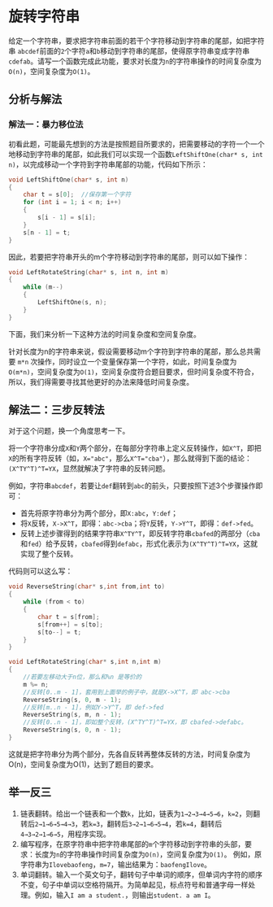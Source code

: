 # 旋转字符串

给定一个字符串，要求把字符串前面的若干个字符移动到字符串的尾部，如把字符串 `abcdef`前面的`2`个字符`a`和`b`移动到字符串的尾部，使得原字符串变成字符串`cdefab`。请写一个函数完成此功能，要求对长度为`n`的字符串操作的时间复杂度为`O(n)`，空间复杂度为`O(1)`。

## 分析与解法

### 解法一：暴力移位法

初看此题，可能最先想到的方法是按照题目所要求的，把需要移动的字符一个一个地移动到字符串的尾部，如此我们可以实现一个函数`LeftShiftOne(char* s, int n)`，以完成移动一个字符到字符串尾部的功能，代码如下所示：

```cpp
void LeftShiftOne(char* s, int n)
{
    char t = s[0];  //保存第一个字符
    for (int i = 1; i < n; i++)
    {
        s[i - 1] = s[i];
    }
    s[n - 1] = t;
}
```

因此，若要把字符串开头的m个字符移动到字符串的尾部，则可以如下操作：

```cpp
void LeftRotateString(char* s, int n, int m)
{
    while (m--)
    {
        LeftShiftOne(s, n);
    }
}
```

下面，我们来分析一下这种方法的时间复杂度和空间复杂度。

针对长度为n的字符串来说，假设需要移动m个字符到字符串的尾部，那么总共需要 `m*n` 次操作，同时设立一个变量保存第一个字符，如此，时间复杂度为`O(m*n)`，空间复杂度为`O(1)`，空间复杂度符合题目要求，但时间复杂度不符合，所以，我们得需要寻找其他更好的办法来降低时间复杂度。

## 解法二：三步反转法

对于这个问题，换一个角度思考一下。

将一个字符串分成`X`和`Y`两个部分，在每部分字符串上定义反转操作，如`X^T`，即把`X`的所有字符反转（如，`X="abc"`，那么`X^T="cba"`），那么就得到下面的结论：`(X^TY^T)^T=YX`，显然就解决了字符串的反转问题。

例如，字符串`abcdef`，若要让`def`翻转到`abc`的前头，只要按照下述3个步骤操作即可：

+ 首先将原字符串分为两个部分，即`X:abc`，`Y:def`；
+ 将`X`反转，`X->X^T`，即得：`abc->cba`；将`Y`反转，`Y->Y^T`，即得：`def->fed`。
+ 反转上述步骤得到的结果字符串`X^TY^T`，即反转字符串`cbafed`的两部分（`cba`和`fed`）给予反转，`cbafed`得到`defabc`，形式化表示为`(X^TY^T)^T=YX`，这就实现了整个反转。

代码则可以这么写：

```cpp
void ReverseString(char* s,int from,int to)
{
    while (from < to)
    {
        char t = s[from];
        s[from++] = s[to];
        s[to--] = t;
    }
}

void LeftRotateString(char* s,int n,int m)
{
    //若要左移动大于n位，那么和%n 是等价的
    m %= n;     
    //反转[0..m - 1]，套用到上面举的例子中，就是X->X^T，即 abc->cba
    ReverseString(s, 0, m - 1); 
    //反转[m..n - 1]，例如Y->Y^T，即 def->fed
    ReverseString(s, m, n - 1); 
    //反转[0..n - 1]，即如整个反转，(X^TY^T)^T=YX，即 cbafed->defabc。
    ReverseString(s, 0, n - 1); 
}
```

这就是把字符串分为两个部分，先各自反转再整体反转的方法，时间复杂度为O(n)，空间复杂度为O(1)，达到了题目的要求。

## 举一反三

1. 链表翻转。给出一个链表和一个数`k`，比如，链表为`1→2→3→4→5→6`，`k=2`，则翻转后`2→1→6→5→4→3`，若`k=3`，翻转后`3→2→1→6→5→4`，若`k=4`，翻转后`4→3→2→1→6→5`，用程序实现。
2. 编写程序，在原字符串中把字符串尾部的`m`个字符移动到字符串的头部，要求：长度为`n`的字符串操作时间复杂度为`O(n)`，空间复杂度为`O(1)`。 例如，原字符串为`Ilovebaofeng`，`m=7`，输出结果为：`baofengIlove`。
3. 单词翻转。输入一个英文句子，翻转句子中单词的顺序，但单词内字符的顺序不变，句子中单词以空格符隔开。为简单起见，标点符号和普通字母一样处理。例如，输入`I am a student.`，则输出`student. a am I`。